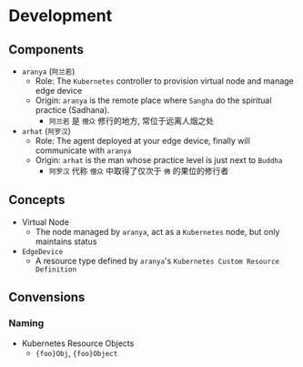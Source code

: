 # Development

## Components

- `aranya` (`阿兰若`)
  - Role: The `Kubernetes` controller to provision virtual node and manage edge device
  - Origin: `aranya` is the remote place where `Sangha` do the spiritual practice (Sadhana).
    - `阿兰若` 是 `僧众` 修行的地方, 常位于远离人烟之处
- `arhat` (`阿罗汉`)
  - Role: The agent deployed at your edge device, finally will communicate with `aranya`
  - Origin: `arhat` is the man whose practice level is just next to `Buddha`
    - `阿罗汉` 代称 `僧众` 中取得了仅次于 `佛` 的果位的修行者

## Concepts

- Virtual Node
  - The node managed by `aranya`, act as a `Kubernetes` node, but only maintains status
- `EdgeDevice`
  - A resource type defined by `aranya`'s `Kubernetes Custom Resource Definition`

## Convensions

### Naming

- Kubernetes Resource Objects
  - `{foo}Obj`, `{foo}Object`
